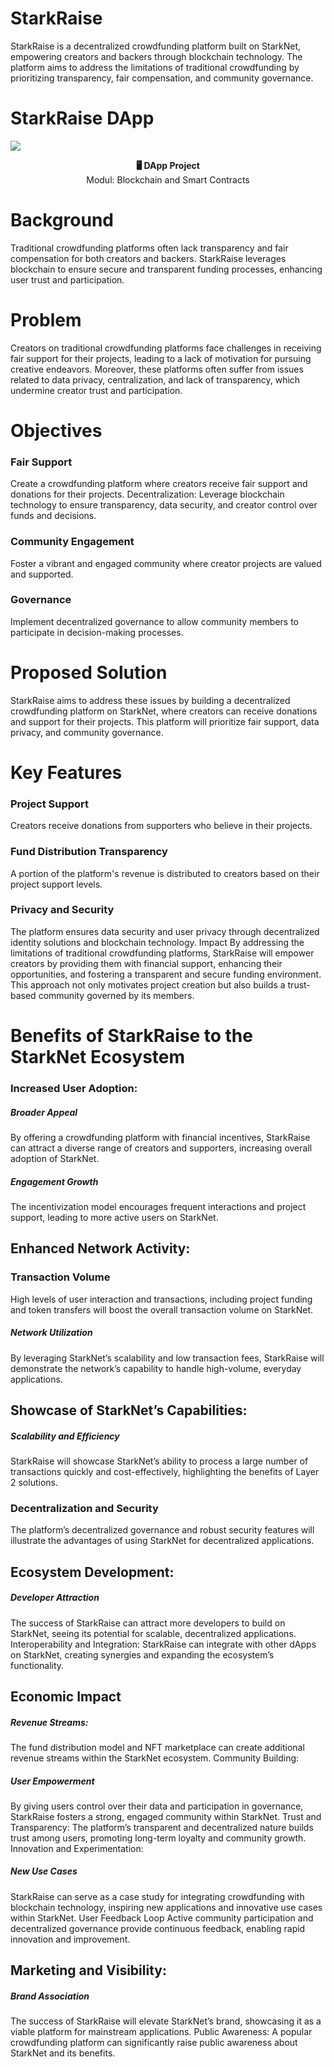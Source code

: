 <!-- # StarkRaise-crowdfunding
This is a crowdfunding Application built on Starknet -->

# StarkRaise
StarkRaise is a decentralized crowdfunding platform built on StarkNet, empowering creators and backers through blockchain technology. The platform aims to address the limitations of traditional crowdfunding by prioritizing transparency, fair compensation, and community governance.


# StarkRaise DApp

![](readme/StarkRaiseLogo.png)

<p align="center">
  <strong>🖥️ DApp Project</strong><br>
  Modul: Blockchain and Smart Contracts<br/>
</p>


# Background
Traditional crowdfunding platforms often lack transparency and fair compensation for both creators and backers. StarkRaise leverages blockchain to ensure secure and transparent funding processes, enhancing user trust and participation.

# Problem
Creators on traditional crowdfunding platforms face challenges in receiving fair support for their projects, leading to a lack of motivation for pursuing creative endeavors. Moreover, these platforms often suffer from issues related to data privacy, centralization, and lack of transparency, which undermine creator trust and participation.

# Objectives

### Fair Support
 Create a crowdfunding platform where creators receive fair support and donations for their projects.
Decentralization: Leverage blockchain technology to ensure transparency, data security, and creator control over funds and decisions.
### Community Engagement
 Foster a vibrant and engaged community where creator projects are valued and supported.
### Governance
 Implement decentralized governance to allow community members to participate in decision-making processes.

# Proposed Solution
StarkRaise aims to address these issues by building a decentralized crowdfunding platform on StarkNet, where creators can receive donations and support for their projects. This platform will prioritize fair support, data privacy, and community governance.

# Key Features

### Project Support 
 Creators receive donations from supporters who believe in their projects.
### Fund Distribution Transparency
 A portion of the platform's revenue is distributed to creators based on their project support levels.
### Privacy and Security
The platform ensures data security and user privacy through decentralized identity solutions and blockchain technology.
Impact
By addressing the limitations of traditional crowdfunding platforms, StarkRaise will empower creators by providing them with financial support, enhancing their opportunities, and fostering a transparent and secure funding environment. This approach not only motivates project creation but also builds a trust-based community governed by its members.

# Benefits of StarkRaise to the StarkNet Ecosystem
### Increased User Adoption:

##### Broader Appeal
 By offering a crowdfunding platform with financial incentives, StarkRaise can attract a diverse range of creators and supporters, increasing overall adoption of StarkNet.
##### Engagement Growth
 The incentivization model encourages frequent interactions and project support, leading to more active users on StarkNet.

## Enhanced Network Activity:

### Transaction Volume
 High levels of user interaction and transactions, including project funding and token transfers will boost the overall transaction volume on StarkNet.
##### Network Utilization
 By leveraging StarkNet’s scalability and low transaction fees, StarkRaise will demonstrate the network’s capability to handle high-volume, everyday applications.

## Showcase of StarkNet’s Capabilities:

##### Scalability and Efficiency
 StarkRaise will showcase StarkNet’s ability to process a large number of transactions quickly and cost-effectively, highlighting the benefits of Layer 2 solutions.
### Decentralization and Security
 The platform’s decentralized governance and robust security features will illustrate the advantages of using StarkNet for decentralized applications.
## Ecosystem Development:

##### Developer Attraction
 The success of StarkRaise can attract more developers to build on StarkNet, seeing its potential for scalable, decentralized applications.
Interoperability and Integration: StarkRaise can integrate with other dApps on StarkNet, creating synergies and expanding the ecosystem’s functionality.
## Economic Impact

##### Revenue Streams:
 The fund distribution model and NFT marketplace can create additional revenue streams within the StarkNet ecosystem.
Community Building:

##### User Empowerment
 By giving users control over their data and participation in governance, StarkRaise fosters a strong, engaged community within StarkNet.
Trust and Transparency: The platform’s transparent and decentralized nature builds trust among users, promoting long-term loyalty and community growth.
Innovation and Experimentation:

##### New Use Cases
 StarkRaise can serve as a case study for integrating crowdfunding with blockchain technology, inspiring new applications and innovative use cases within StarkNet.
User Feedback Loop Active community participation and decentralized governance provide continuous feedback, enabling rapid innovation and improvement.
## Marketing and Visibility:

##### Brand Association
 The success of StarkRaise will elevate StarkNet’s brand, showcasing it as a viable platform for mainstream applications.
Public Awareness: A popular crowdfunding platform can significantly raise public awareness about StarkNet and its benefits.